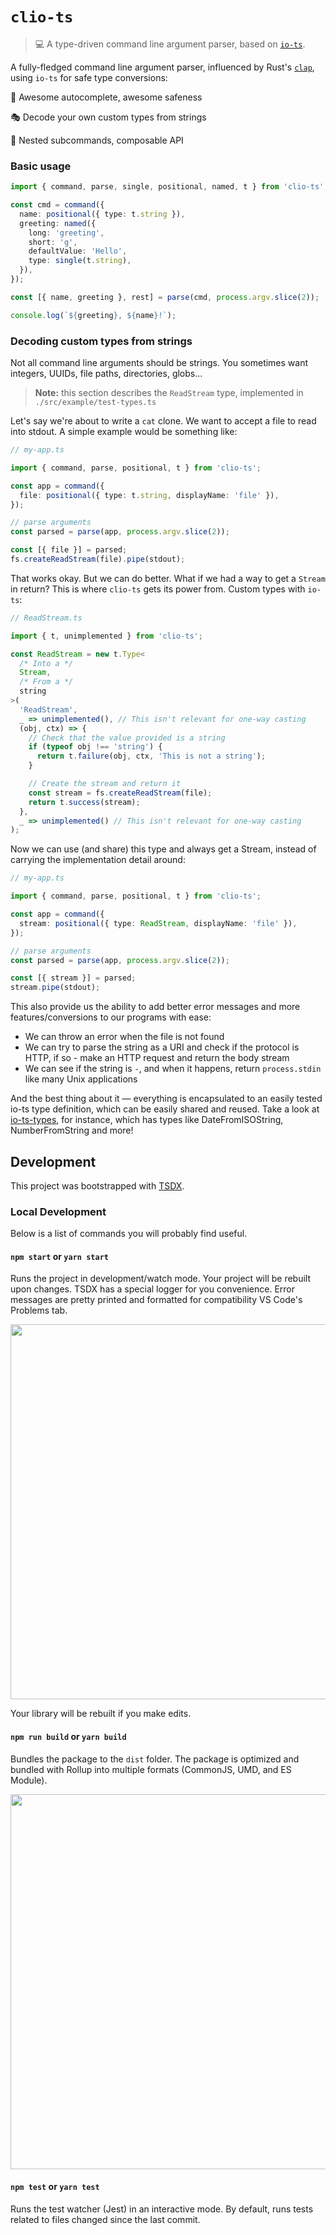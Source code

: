 # `clio-ts`

> 💻 A type-driven command line argument parser, based on [`io-ts`](https://github.com/gcanti/io-ts).

A fully-fledged command line argument parser, influenced by Rust's [`clap`](https://github.com/clap-rs/clap), using `io-ts` for safe type conversions:

🤩 Awesome autocomplete, awesome safeness

🎭 Decode your own custom types from strings

🌲 Nested subcommands, composable API

### Basic usage

```ts
import { command, parse, single, positional, named, t } from 'clio-ts';

const cmd = command({
  name: positional({ type: t.string }),
  greeting: named({
    long: 'greeting',
    short: 'g',
    defaultValue: 'Hello',
    type: single(t.string),
  }),
});

const [{ name, greeting }, rest] = parse(cmd, process.argv.slice(2));

console.log(`${greeting}, ${name}!`);
```

### Decoding custom types from strings

Not all command line arguments should be strings. You sometimes want integers, UUIDs, file paths, directories, globs...

> **Note:** this section describes the `ReadStream` type, implemented in `./src/example/test-types.ts`

Let's say we're about to write a `cat` clone. We want to accept a file to read into stdout. A simple example would be something like:

```ts
// my-app.ts

import { command, parse, positional, t } from 'clio-ts';

const app = command({
  file: positional({ type: t.string, displayName: 'file' }),
});

// parse arguments
const parsed = parse(app, process.argv.slice(2));

const [{ file }] = parsed;
fs.createReadStream(file).pipe(stdout);
```

That works okay. But we can do better. What if we had a way to get a `Stream` in return? This is where `clio-ts` gets its power from. Custom types with `io-ts`:

```ts
// ReadStream.ts

import { t, unimplemented } from 'clio-ts';

const ReadStream = new t.Type<
  /* Into a */
  Stream,
  /* From a */
  string
>(
  'ReadStream',
  _ => unimplemented(), // This isn't relevant for one-way casting
  (obj, ctx) => {
    // Check that the value provided is a string
    if (typeof obj !== 'string') {
      return t.failure(obj, ctx, 'This is not a string');
    }

    // Create the stream and return it
    const stream = fs.createReadStream(file);
    return t.success(stream);
  },
  _ => unimplemented() // This isn't relevant for one-way casting
);
```

Now we can use (and share) this type and always get a Stream, instead of carrying the implementation detail around:

```ts
// my-app.ts

import { command, parse, positional, t } from 'clio-ts';

const app = command({
  stream: positional({ type: ReadStream, displayName: 'file' }),
});

// parse arguments
const parsed = parse(app, process.argv.slice(2));

const [{ stream }] = parsed;
stream.pipe(stdout);
```

This also provide us the ability to add better error messages and more features/conversions to our programs with ease:

- We can throw an error when the file is not found
- We can try to parse the string as a URI and check if the protocol is HTTP, if so - make an HTTP request and return the body stream
- We can see if the string is `-`, and when it happens, return `process.stdin` like many Unix applications

And the best thing about it — everything is encapsulated to an easily tested io-ts type definition, which can be easily shared and reused. Take a look at [io-ts-types](https://github.com/gcanti/io-ts-types), for instance, which has types like DateFromISOString, NumberFromString and more!

## Development

This project was bootstrapped with [TSDX](https://github.com/jaredpalmer/tsdx).

### Local Development

Below is a list of commands you will probably find useful.

#### `npm start` or `yarn start`

Runs the project in development/watch mode. Your project will be rebuilt upon changes. TSDX has a special logger for you convenience. Error messages are pretty printed and formatted for compatibility VS Code's Problems tab.

<img src="https://user-images.githubusercontent.com/4060187/52168303-574d3a00-26f6-11e9-9f3b-71dbec9ebfcb.gif" width="600" />

Your library will be rebuilt if you make edits.

#### `npm run build` or `yarn build`

Bundles the package to the `dist` folder.
The package is optimized and bundled with Rollup into multiple formats (CommonJS, UMD, and ES Module).

<img src="https://user-images.githubusercontent.com/4060187/52168322-a98e5b00-26f6-11e9-8cf6-222d716b75ef.gif" width="600" />

#### `npm test` or `yarn test`

Runs the test watcher (Jest) in an interactive mode.
By default, runs tests related to files changed since the last commit.

